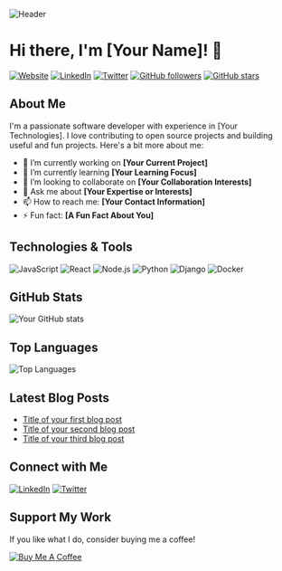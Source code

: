 ![Header](https://your-image-link.com/header.png)

# Hi there, I'm [Your Name]! 👋

[![Website](https://img.shields.io/badge/Website-YourSite.com-3b5998?style=flat-square&logo=google-chrome)](https://yoursite.com)
[![LinkedIn](https://img.shields.io/badge/LinkedIn-YourName-blue?style=flat-square&logo=linkedin)](https://linkedin.com/in/yourname)
[![Twitter](https://img.shields.io/badge/Twitter-@YourHandle-1da1f2?style=flat-square&logo=twitter)](https://twitter.com/yourhandle)
[![GitHub followers](https://img.shields.io/github/followers/yourusername?label=Follow&style=social)](https://github.com/yourusername?tab=followers)
[![GitHub stars](https://img.shields.io/github/stars/yourusername?affiliations=OWNER%2CCOLLABORATOR&style=social)](https://github.com/yourusername?tab=repositories)

## About Me

I'm a passionate software developer with experience in [Your Technologies]. I love contributing to open source projects and building useful and fun projects. Here's a bit more about me:

- 🔭 I’m currently working on **[Your Current Project]**
- 🌱 I’m currently learning **[Your Learning Focus]**
- 👯 I’m looking to collaborate on **[Your Collaboration Interests]**
- 💬 Ask me about **[Your Expertise or Interests]**
- 📫 How to reach me: **[Your Contact Information]**
- ⚡ Fun fact: **[A Fun Fact About You]**

## Technologies & Tools

![JavaScript](https://img.shields.io/badge/-JavaScript-F7DF1E?style=flat-square&logo=javascript&logoColor=black)
![React](https://img.shields.io/badge/-React-61DAFB?style=flat-square&logo=react&logoColor=black)
![Node.js](https://img.shields.io/badge/-Node.js-339933?style=flat-square&logo=node.js&logoColor=white)
![Python](https://img.shields.io/badge/-Python-3776AB?style=flat-square&logo=python&logoColor=white)
![Django](https://img.shields.io/badge/-Django-092E20?style=flat-square&logo=django&logoColor=white)
![Docker](https://img.shields.io/badge/-Docker-2496ED?style=flat-square&logo=docker&logoColor=white)

## GitHub Stats

![Your GitHub stats](https://github-readme-stats.vercel.app/api?username=yourusername&show_icons=true&theme=radical)

## Top Languages

![Top Languages](https://github-readme-stats.vercel.app/api/top-langs/?username=yourusername&layout=compact&theme=radical)

## Latest Blog Posts

<!-- BLOG-POST-LIST:START -->
- [Title of your first blog post](https://yourblog.com/first-blog-post)
- [Title of your second blog post](https://yourblog.com/second-blog-post)
- [Title of your third blog post](https://yourblog.com/third-blog-post)
<!-- BLOG-POST-LIST:END -->

## Connect with Me

[![LinkedIn](https://img.shields.io/badge/LinkedIn-YourName-blue?style=flat-square&logo=linkedin)](https://linkedin.com/in/yourname)
[![Twitter](https://img.shields.io/badge/Twitter-@YourHandle-1da1f2?style=flat-square&logo=twitter)](https://twitter.com/yourhandle)

## Support My Work

If you like what I do, consider buying me a coffee!

[![Buy Me A Coffee](https://img.shields.io/badge/Buy%20Me%20A%20Coffee-FFDD00?style=flat-square&logo=buy-me-a-coffee&logoColor=black)](https://www.buymeacoffee.com/yourusername)

